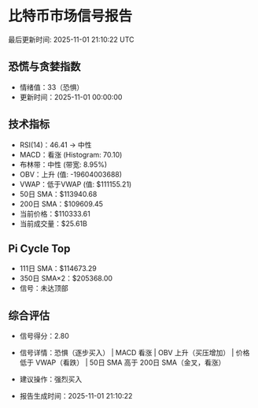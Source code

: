 # 比特币市场信号报告

最后更新时间: 2025-11-01 21:10:22 UTC

## 恐慌与贪婪指数
- 情绪值：33（恐惧）
- 更新时间：2025-11-01 00:00:00

## 技术指标
- RSI(14)：46.41 → 中性
- MACD：看涨 (Histogram: 70.10)
- 布林带：中性 (带宽: 8.95%)
- OBV：上升 (值: -19604003688)
- VWAP：低于VWAP (值: $111155.21)
- 50日 SMA：$113940.68
- 200日 SMA：$109609.45
- 当前价格：$110333.61
- 当前成交量：$25.61B

## Pi Cycle Top
- 111日 SMA：$114673.29
- 350日 SMA×2：$205368.00
- 信号：未达顶部

## 综合评估
- 信号得分：2.80
- 信号详情：恐惧（逐步买入） | MACD 看涨 | OBV 上升（买压增加） | 价格低于 VWAP（看跌） | 50日 SMA 高于 200日 SMA（金叉，看涨）
- 建议操作：强烈买入

- 报告生成时间：2025-11-01 21:10:22
